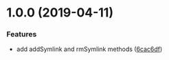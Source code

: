 # 1.0.0 (2019-04-11)

 
### Features

* add addSymlink and rmSymlink methods ([6cac6df](https://github.com/brizer/sym-lnk/commit/6cac6df))



